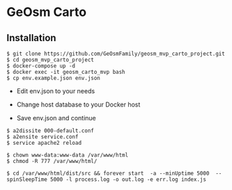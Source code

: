 # GeOsm Carto

## Installation

```
$ git clone https://github.com/GeOsmFamily/geosm_mvp_carto_project.git
$ cd geosm_mvp_carto_project
$ docker-compose up -d
$ docker exec -it geosm_carto_mvp bash
$ cp env.example.json env.json
```

- Edit env.json to your needs
- Change host database to your Docker host


- Save env.json and continue

```
$ a2dissite 000-default.conf
$ a2ensite service.conf
$ service apache2 reload

$ chown www-data:www-data /var/www/html
$ chmod -R 777 /var/www/html/

$ cd /var/www/html/dist/src && forever start  -a --minUptime 5000  --spinSleepTime 5000 -l process.log -o out.log -e err.log index.js
```
